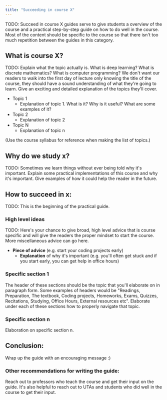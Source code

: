 ```yaml
---
title: "Succeeding in course X"
---
```


TODO: Succeed in course X guides serve to give students a overview of the course and a practical step-by-step guide on how to do well in the course. Most of the content should be specific to the course so that there isn't too much repetition between the guides in this category.

## **What is course X?**
TODO: Explain what the topic actually is. What is deep learning? What is discrete mathematics? What is computer programming? We don't want our readers to walk into the first day of lecture only knowing the title of the course, they should have a sound understanding of what they're going to learn. Give an exciting and detailed explanation of the topics they'll cover.
- Topic 1
  - Explanation of topic 1. What is it? Why is it useful? What are some examples of it?
- Topic 2
  - Explanation of topic 2  
- Topic N
  - Explanation of topic n  

(Use the course syllabus for reference when making the list of topics.)
 
## **Why do we study x?** 
TODO: Sometimes we learn things without ever being told why it's important. Explain some practical implementations of this course and why it's important. Give examples of how it could help the reader in the future. 

## **How to succeed in x:** 
TODO: This is the beginning of the practical guide. 

### **High level ideas**
TODO: Here's your chance to give broad, high level advice that is course specific and will give the readers the proper mindset to start the course. More miscellaneous advice can go here. 
- **Piece of advice** (e.g. start your coding projects early)
  - **Explanation** of why it's important (e.g. you'll often get stuck and if you start early, you can get help in office hours)

### **Specific section 1**
The header of these sections should be the topic that you'll elaborate on in paragraph form. Some examples of headers would be "Readings, Preparation, The textbook, Coding projects, Homeworks, Exams, Quizzes, Recitations, Studying, Office Hours, External resources etc". Elaborate under each of these sections how to properly navigate that topic.

### **Specific section n**  
Elaboration on specific section n.  

## **Conclusion:**
Wrap up the guide with an encouraging message :)

### **Other recommendations for writing the guide:** 
Reach out to professors who teach the course and get their input on the guide. It's also helpful to reach out to UTAs and students who did well in the course to get their input.
